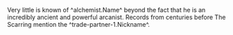 Very little is known of ^alchemist.Name^ beyond the fact that he is an incredibly ancient and powerful arcanist. Records from centuries before The Scarring mention the ^trade-partner-1.Nickname^.
